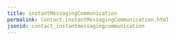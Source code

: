 ```yaml
---
title: instantMessagingCommunication
permalink: Contact.instantMessagingCommunication.html
jsonid: contact_instantmessagingcommunication
---
```


